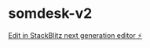 # somdesk-v2

[Edit in StackBlitz next generation editor ⚡️](https://stackblitz.com/~/github.com/hagardiid7/somdesk-v2)